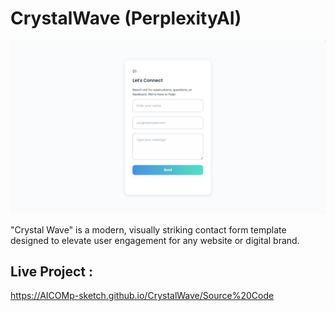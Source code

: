 # CrystalWave (PerplexityAI) 

![My Screenshot](Images/Image1.png)

"Crystal Wave" is a modern, visually striking contact form template designed to elevate user engagement for any website or digital brand.

## Live Project :  
https://AICOMp-sketch.github.io/CrystalWave/Source%20Code